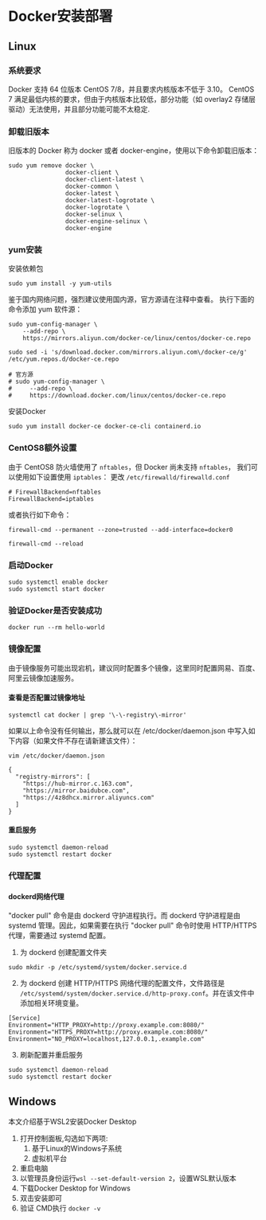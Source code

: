 # Docker安装部署

## Linux

### 系统要求
Docker 支持 64 位版本 CentOS 7/8，并且要求内核版本不低于 3.10。 CentOS 7 满足最低内核的要求，但由于内核版本比较低，部分功能（如 overlay2 存储层驱动）无法使用，并且部分功能可能不太稳定.

### 卸载旧版本
旧版本的 Docker 称为 docker 或者 docker-engine，使用以下命令卸载旧版本：
```shell
sudo yum remove docker \
                docker-client \
                docker-client-latest \
                docker-common \
                docker-latest \
                docker-latest-logrotate \
                docker-logrotate \
                docker-selinux \
                docker-engine-selinux \
                docker-engine
```
### yum安装

安装依赖包
```shell
sudo yum install -y yum-utils
```

鉴于国内网络问题，强烈建议使用国内源，官方源请在注释中查看。
执行下面的命令添加 yum 软件源：
```shell
sudo yum-config-manager \
    --add-repo \
    https://mirrors.aliyun.com/docker-ce/linux/centos/docker-ce.repo

sudo sed -i 's/download.docker.com/mirrors.aliyun.com\/docker-ce/g' /etc/yum.repos.d/docker-ce.repo

# 官方源
# sudo yum-config-manager \
#     --add-repo \
#     https://download.docker.com/linux/centos/docker-ce.repo
```

安装Docker
```shell
sudo yum install docker-ce docker-ce-cli containerd.io
```

### CentOS8额外设置
由于 CentOS8 防火墙使用了 `nftables`，但 Docker 尚未支持 `nftables`， 我们可以使用如下设置使用 `iptables`：
更改 `/etc/firewalld/firewalld.conf`
```shell
# FirewallBackend=nftables
FirewallBackend=iptables
```
或者执行如下命令：
```shell
firewall-cmd --permanent --zone=trusted --add-interface=docker0

firewall-cmd --reload
```

### 启动Docker
```shell
sudo systemctl enable docker
sudo systemctl start docker
```

### 验证Docker是否安装成功
```shell
docker run --rm hello-world
```


### 镜像配置
由于镜像服务可能出现宕机，建议同时配置多个镜像，这里同时配置网易、百度、阿里云镜像加速服务。

#### 查看是否配置过镜像地址

```shell
systemctl cat docker | grep '\-\-registry\-mirror'
```
如果以上命令没有任何输出，那么就可以在 /etc/docker/daemon.json 中写入如下内容（如果文件不存在请新建该文件）：

```shell
vim /etc/docker/daemon.json

{
  "registry-mirrors": [
    "https://hub-mirror.c.163.com",
    "https://mirror.baidubce.com",
    "https://4z8dhcx.mirror.aliyuncs.com"
  ]
}
```

#### 重启服务
```shell
sudo systemctl daemon-reload
sudo systemctl restart docker
```

### 代理配置

#### dockerd网络代理
"docker pull" 命令是由 dockerd 守护进程执行。而 dockerd 守护进程是由 systemd 管理。因此，如果需要在执行 "docker pull" 命令时使用 HTTP/HTTPS 代理，需要通过 systemd 配置。

1. 为 dockerd 创建配置文件夹

```shell
sudo mkdir -p /etc/systemd/system/docker.service.d
```

2. 为 dockerd 创建 HTTP/HTTPS 网络代理的配置文件，文件路径是 `/etc/systemd/system/docker.service.d/http-proxy.conf`。并在该文件中添加相关环境变量。

```shell
[Service]
Environment="HTTP_PROXY=http://proxy.example.com:8080/"
Environment="HTTPS_PROXY=http://proxy.example.com:8080/"
Environment="NO_PROXY=localhost,127.0.0.1,.example.com"
```

3. 刷新配置并重启服务

```shell
sudo systemctl daemon-reload
sudo systemctl restart docker
```

## Windows

本文介绍基于WSL2安装Docker Desktop

1. 打开控制面板,勾选如下两项:  
   1. 基于Linux的Windows子系统
   2. 虚拟机平台
2. 重启电脑
3. 以管理员身份运行`wsl --set-default-version 2`，设置WSL默认版本
4. 下载Docker Desktop for Windows
5. 双击安装即可
6. 验证 CMD执行 `docker -v`